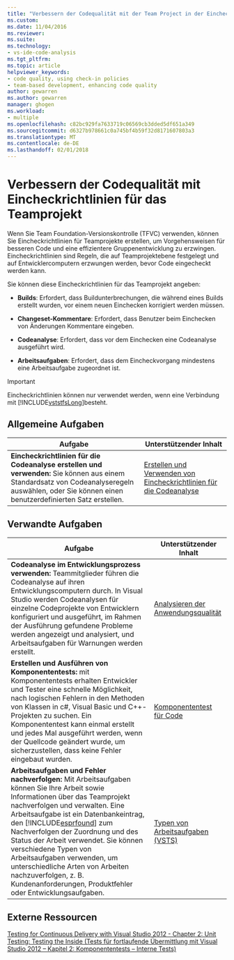 ```yaml
---
title: "Verbessern der Codequalität mit der Team Project in der Eincheckrichtlinien | Microsoft Docs"
ms.custom: 
ms.date: 11/04/2016
ms.reviewer: 
ms.suite: 
ms.technology:
- vs-ide-code-analysis
ms.tgt_pltfrm: 
ms.topic: article
helpviewer_keywords:
- code quality, using check-in policies
- team-based development, enhancing code quality
author: gewarren
ms.author: gewarren
manager: ghogen
ms.workload:
- multiple
ms.openlocfilehash: c82bc929fa7633719c06569cb3dded5df651a349
ms.sourcegitcommit: d6327b978661c0a745bf4b59f32d8171607803a3
ms.translationtype: MT
ms.contentlocale: de-DE
ms.lasthandoff: 02/01/2018
---
```

# <a name="enhancing-code-quality-with-team-project-check-in-policies"></a>Verbessern der Codequalität mit Eincheckrichtlinien für das Teamprojekt

Wenn Sie Team Foundation-Versionskontrolle (TFVC) verwenden, können Sie Eincheckrichtlinien für Teamprojekte erstellen, um Vorgehensweisen für besseren Code und eine effizientere Gruppenentwicklung zu erzwingen. Eincheckrichtlinien sind Regeln, die auf Teamprojektebene festgelegt und auf Entwicklercomputern erzwungen werden, bevor Code eingecheckt werden kann.

Sie können diese Eincheckrichtlinien für das Teamprojekt angeben:

- **Builds**: Erfordert, dass Buildunterbrechungen, die während eines Builds erstellt wurden, vor einem neuen Einchecken korrigiert werden müssen.

- **Changeset-Kommentare**: Erfordert, dass Benutzer beim Einchecken von Änderungen Kommentare eingeben.

- **Codeanalyse**: Erfordert, dass vor dem Einchecken eine Codeanalyse ausgeführt wird.

- **Arbeitsaufgaben**: Erfordert, dass dem Eincheckvorgang mindestens eine Arbeitsaufgabe zugeordnet ist.

> [!IMPORTANT]
> Eincheckrichtlinien können nur verwendet werden, wenn eine Verbindung mit [!INCLUDE[vststfsLong](../code-quality/includes/vststfslong_md.md)]besteht.

## <a name="common-tasks"></a>Allgemeine Aufgaben

|Aufgabe|Unterstützender Inhalt|
|----------|------------------------|
|**Eincheckrichtlinien für die Codeanalyse erstellen und verwenden:** Sie können aus einem Standardsatz von Codeanalyseregeln auswählen, oder Sie können einen benutzerdefinierten Satz erstellen.|[Erstellen und Verwenden von Eincheckrichtlinien für die Codeanalyse](../code-quality/creating-and-using-code-analysis-check-in-policies.md)|

## <a name="related-tasks"></a>Verwandte Aufgaben

|Aufgabe|Unterstützender Inhalt|
|----------|------------------------|
|**Codeanalyse im Entwicklungsprozess verwenden:** Teammitglieder führen die Codeanalyse auf ihren Entwicklungscomputern durch. In Visual Studio werden Codeanalysen für einzelne Codeprojekte von Entwicklern konfiguriert und ausgeführt, im Rahmen der Ausführung gefundene Probleme werden angezeigt und analysiert, und Arbeitsaufgaben für Warnungen werden erstellt.|[Analysieren der Anwendungsqualität](../code-quality/analyzing-application-quality-by-using-code-analysis-tools.md)|
|**Erstellen und Ausführen von Komponententests:** mit Komponententests erhalten Entwickler und Tester eine schnelle Möglichkeit, nach logischen Fehlern in den Methoden von Klassen in c#, Visual Basic und C++-Projekten zu suchen. Ein Komponententest kann einmal erstellt und jedes Mal ausgeführt werden, wenn der Quellcode geändert wurde, um sicherzustellen, dass keine Fehler eingebaut wurden.|[Komponententest für Code](../test/unit-test-your-code.md)|
|**Arbeitsaufgaben und Fehler nachverfolgen:** Mit Arbeitsaufgaben können Sie Ihre Arbeit sowie Informationen über das Teamprojekt nachverfolgen und verwalten. Eine Arbeitsaufgabe ist ein Datenbankeintrag, den [!INCLUDE[esprfound](../code-quality/includes/esprfound_md.md)] zum Nachverfolgen der Zuordnung und des Status der Arbeit verwendet. Sie können verschiedene Typen von Arbeitsaufgaben verwenden, um unterschiedliche Arten von Arbeiten nachzuverfolgen, z. B. Kundenanforderungen, Produktfehler oder Entwicklungsaufgaben.|[Typen von Arbeitsaufgaben (VSTS)](/vsts/work/work-items/index)|

## <a name="external-resources"></a>Externe Ressourcen

[Testing for Continuous Delivery with Visual Studio 2012 - Chapter 2: Unit Testing: Testing the Inside (Tests für fortlaufende Übermittlung mit Visual Studio 2012 – Kapitel 2: Komponententests – Interne Tests)](http://go.microsoft.com/fwlink/?LinkID=255188)